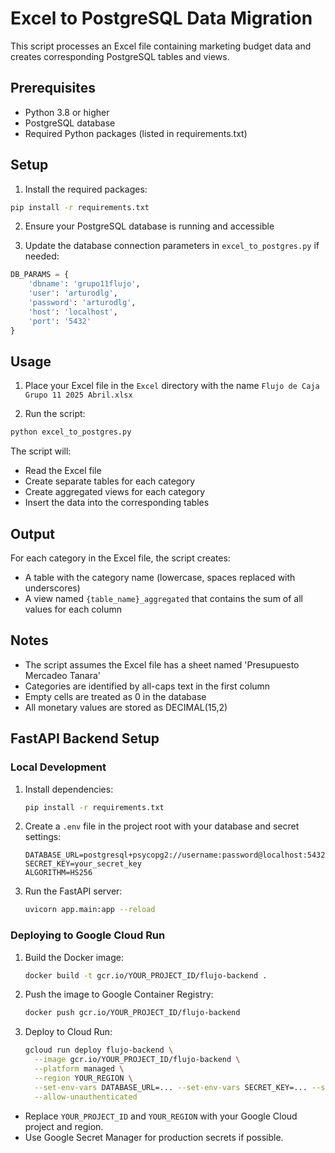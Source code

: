 # Excel to PostgreSQL Data Migration

This script processes an Excel file containing marketing budget data and creates corresponding PostgreSQL tables and views.

## Prerequisites

- Python 3.8 or higher
- PostgreSQL database
- Required Python packages (listed in requirements.txt)

## Setup

1. Install the required packages:
```bash
pip install -r requirements.txt
```

2. Ensure your PostgreSQL database is running and accessible

3. Update the database connection parameters in `excel_to_postgres.py` if needed:
```python
DB_PARAMS = {
    'dbname': 'grupo11flujo',
    'user': 'arturodlg',
    'password': 'arturodlg',
    'host': 'localhost',
    'port': '5432'
}
```

## Usage

1. Place your Excel file in the `Excel` directory with the name `Flujo de Caja Grupo 11 2025 Abril.xlsx`

2. Run the script:
```bash
python excel_to_postgres.py
```

The script will:
- Read the Excel file
- Create separate tables for each category
- Create aggregated views for each category
- Insert the data into the corresponding tables

## Output

For each category in the Excel file, the script creates:
- A table with the category name (lowercase, spaces replaced with underscores)
- A view named `{table_name}_aggregated` that contains the sum of all values for each column

## Notes

- The script assumes the Excel file has a sheet named 'Presupuesto Mercadeo Tanara'
- Categories are identified by all-caps text in the first column
- Empty cells are treated as 0 in the database
- All monetary values are stored as DECIMAL(15,2) 

## FastAPI Backend Setup

### Local Development

1. Install dependencies:
   ```bash
   pip install -r requirements.txt
   ```
2. Create a `.env` file in the project root with your database and secret settings:
   ```env
   DATABASE_URL=postgresql+psycopg2://username:password@localhost:5432/your_db
   SECRET_KEY=your_secret_key
   ALGORITHM=HS256
   ```
3. Run the FastAPI server:
   ```bash
   uvicorn app.main:app --reload
   ```

### Deploying to Google Cloud Run

1. Build the Docker image:
   ```bash
   docker build -t gcr.io/YOUR_PROJECT_ID/flujo-backend .
   ```
2. Push the image to Google Container Registry:
   ```bash
   docker push gcr.io/YOUR_PROJECT_ID/flujo-backend
   ```
3. Deploy to Cloud Run:
   ```bash
   gcloud run deploy flujo-backend \
     --image gcr.io/YOUR_PROJECT_ID/flujo-backend \
     --platform managed \
     --region YOUR_REGION \
     --set-env-vars DATABASE_URL=... --set-env-vars SECRET_KEY=... --set-env-vars ALGORITHM=HS256 \
     --allow-unauthenticated
   ```

- Replace `YOUR_PROJECT_ID` and `YOUR_REGION` with your Google Cloud project and region.
- Use Google Secret Manager for production secrets if possible. 
